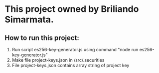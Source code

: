 # This project owned by Briliando Simarmata.

## How to run this project:
1. Run script es256-key-generator.js using command "node run es256-key-generator.js"
2. Make file project-keys.json in /src/.securities
3. File project-keys.json contains array string of project key
